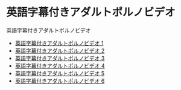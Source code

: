 # 英語字幕付きアダルトポルノビデオ
英語字幕付きアダルトポルノビデオ


- <a href="https://hopevideos.com/ja/" target="_blank" rel="noopener">英語字幕付きアダルトポルノビデオ 1</a>
- <a href="https://luckvideos.com/ja/" target="_blank" rel="noopener">英語字幕付きアダルトポルノビデオ 2</a>
- <a href="https://flatvideos.com/ja/" target="_blank" rel="noopener">英語字幕付きアダルトポルノビデオ 3</a>
- <a href="https://toovideos.com/ja/" target="_blank" rel="noopener">英語字幕付きアダルトポルノビデオ 4</a>
- <a href="https://muchvideos.com/ja/" target="_blank" rel="noopener">英語字幕付きアダルトポルノビデオ 5</a>
- <a href="https://weekvideos.com/ja/" target="_blank" rel="noopener">英語字幕付きアダルトポルノビデオ 6</a>
